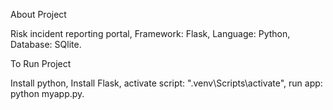 About Project

Risk incident reporting portal,
Framework: Flask,
Language: Python,
Database: SQlite.

To Run Project

Install python,
Install Flask,
activate script: ".venv\Scripts\activate",
run app: python myapp.py.
